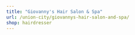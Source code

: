```yaml
---
title: "Giovanny's Hair Salon & Spa"
url: /union-city/giovannys-hair-salon-and-spa/
shop: hairdresser
---
```

